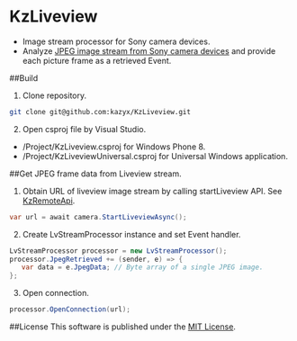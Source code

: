 KzLiveview
==========
- Image stream processor for Sony camera devices.
- Analyze [JPEG image stream from Sony camera devices](https://developer.sony.com/develop/cameras/) and provide each picture frame as a retrieved Event.

##Build
1. Clone repository.
 ``` bash
 git clone git@github.com:kazyx/KzLiveview.git
 ```

2. Open csproj file by Visual Studio.
 - /Project/KzLiveview.csproj for Windows Phone 8.
 - /Project/KzLiveviewUniversal.csproj for Universal Windows application.

##Get JPEG frame data from Liveview stream.
1. Obtain URL of liveview image stream by calling startLiveview API.
See [KzRemoteApi](https://github.com/kazyx/KzRemoteApi).
 ``` cs
 var url = await camera.StartLiveviewAsync();
 ```

2. Create LvStreamProcessor instance and set Event handler.
 ``` cs
 LvStreamProcessor processor = new LvStreamProcessor();
 processor.JpegRetrieved += (sender, e) => {
    var data = e.JpegData; // Byte array of a single JPEG image.
 };
 ```

3. Open connection.
 ``` cs
 processor.OpenConnection(url);
 ```

##License
This software is published under the [MIT License](http://opensource.org/licenses/mit-license.php).
